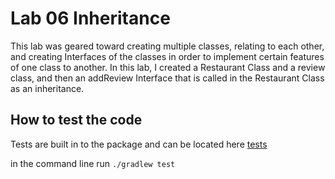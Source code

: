 # Lab 06 Inheritance 

This lab was geared toward creating multiple classes, relating 
to each other, and creating Interfaces of the classes in order to 
implement certain features of one class to another. 
In this lab, I created a Restaurant Class and a review class, 
and then an addReview Interface that is called in the 
Restaurant Class as an inheritance. 

## How to test the code 
 Tests are built in to the package and can be located here 
 [tests](../inheritance/lib/src/test/java/inheritance)
 
in the command line run 
``./gradlew test``

